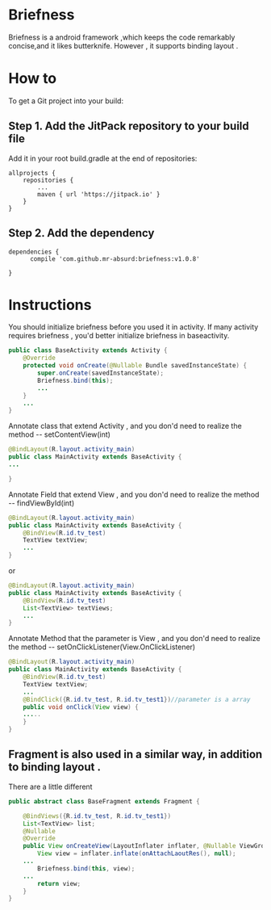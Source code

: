 # Briefness
Briefness is a android framework ,which keeps the code remarkably concise,and it likes butterknife. However , it supports binding layout .
# How to
To get a Git project into your build:
## Step 1. Add the JitPack repository to your build file
Add it in your root build.gradle at the end of repositories:

	allprojects {
		repositories {
			...
			maven { url 'https://jitpack.io' }
		}
	}
  
## Step 2. Add the dependency

	dependencies {
          compile 'com.github.mr-absurd:briefness:v1.0.8'
          
	}
  

# Instructions
You should initialize briefness before you used it in activity. If many activity requires briefness , you'd better initialize briefness in baseactivity.
```Java
public class BaseActivity extends Activity {
    @Override
    protected void onCreate(@Nullable Bundle savedInstanceState) {
        super.onCreate(savedInstanceState);
        Briefness.bind(this);
        ...
    }
    ...
}
```
Annotate class that extend Activity , and you don'd need to realize the method -- setContentView(int)
```Java
@BindLayout(R.layout.activity_main)
public class MainActivity extends BaseActivity {
...

}

```

Annotate Field that extend View , and you don'd need to realize the method -- findViewById(int)
```Java
@BindLayout(R.layout.activity_main)
public class MainActivity extends BaseActivity {
    @BindView(R.id.tv_test)
    TextView textView;
    ...
}

```
or
```Java
@BindLayout(R.layout.activity_main)
public class MainActivity extends BaseActivity {
    @BindView(R.id.tv_test)
    List<TextView> textViews;
    ...
}

```


Annotate Method that the parameter is View , and you don'd need to realize the method -- setOnClickListener(View.OnClickListener)
```Java
@BindLayout(R.layout.activity_main)
public class MainActivity extends BaseActivity {
    @BindView(R.id.tv_test)
    TextView textView;
    ...
    @BindClick({R.id.tv_test, R.id.tv_test1})//parameter is a array
    public void onClick(View view) {
    .....
    }
}

```
## Fragment is also used in a similar way, in addition to binding layout .
There are a little different
```Java
public abstract class BaseFragment extends Fragment {

    @BindViews({R.id.tv_test, R.id.tv_test1})
    List<TextView> list;
    @Nullable
    @Override
    public View onCreateView(LayoutInflater inflater, @Nullable ViewGroup container, Bundle savedInstanceState) {
        View view = inflater.inflate(onAttachLaoutRes(), null);
	...
        Briefness.bind(this, view);
   	...
        return view;
    }
}
```
 
